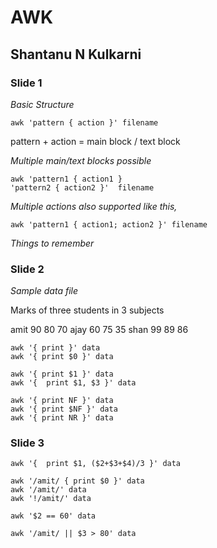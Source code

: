 # AWK

## Shantanu N Kulkarni

### Slide 1

*Basic Structure*

	awk 'pattern { action }' filename

pattern + action = main block / text block

*Multiple main/text blocks possible*
	
	awk 'pattern1 { action1 } 
	'pattern2 { action2 }'  filename

*Multiple actions also supported like this,*

	awk 'pattern1 { action1; action2 }' filename

_Things  to remember_

### Slide 2

*Sample data file*

Marks of three students in 3 subjects

amit 90 80 70
ajay 60 75 35
shan 99 89 86

	awk '{ print }' data
	awk '{ print $0 }' data

	awk '{ print $1 }' data
	awk '{  print $1, $3 }' data

	awk '{ print NF }' data
	awk '{ print $NF }' data
	awk '{ print NR }' data

### Slide 3

	awk '{  print $1, ($2+$3+$4)/3 }' data

	awk '/amit/ { print $0 }' data
	awk '/amit/' data
	awk '!/amit/' data

	awk '$2 == 60' data

	awk '/amit/ || $3 > 80' data




